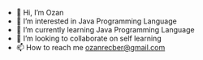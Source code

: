 - 👋 Hi, I’m Ozan
- 👀 I’m interested in Java Programming Language
- 🌱 I’m currently learning Java Programming Language
- 💞️ I’m looking to collaborate on self learning
- 📫 How to reach me ozanrecber@gmail.com

<!---
OzanRecber/OzanRecber is a ✨ special ✨ repository because its `README.md` (this file) appears on your GitHub profile.
You can click the Preview link to take a look at your changes.
--->
